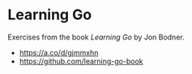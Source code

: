 # Learning Go

Exercises from the book _Learning Go_ by Jon Bodner.
- https://a.co/d/gjmmxhn
- https://github.com/learning-go-book
